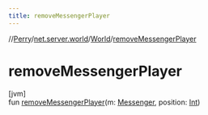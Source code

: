 ```yaml
---
title: removeMessengerPlayer
---
```

//[Perry](../../../index.html)/[net.server.world](../index.html)/[World](index.html)/[removeMessengerPlayer](remove-messenger-player.html)



# removeMessengerPlayer



[jvm]\
fun [removeMessengerPlayer](remove-messenger-player.html)(m: [Messenger](../-messenger/index.html), position: [Int](https://kotlinlang.org/api/latest/jvm/stdlib/kotlin/-int/index.html))




